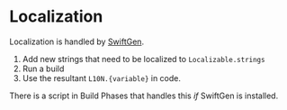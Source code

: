 #  Localization

Localization is handled by [SwiftGen](https://github.com/SwiftGen/SwiftGen).  

1. Add new strings that need to be localized to `Localizable.strings`
2. Run a build
3. Use the resultant `L10N.{variable}` in code.

There is a script in Build Phases that handles this _if_ SwiftGen is installed.
